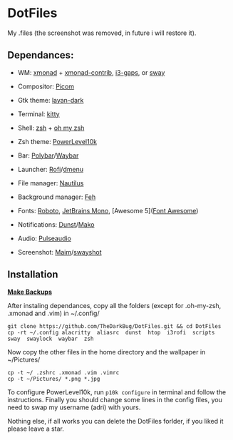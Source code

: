 # DotFiles

My .files (the screenshot was removed, in future i will restore it).

## Dependances:

- WM: [xmonad](https://archlinux.org/packages/community/x86_64/xmonad/) + [xmonad-contrib](https://archlinux.org/packages/community/x86_64/xmonad-contrib/),  [i3-gaps](https://aur.archlinux.org/packages/i3-gaps/), or [sway](https://swaywm.org/)

- Compositor: [Picom](https://wiki.archlinux.org/index.php/Picom)

- Gtk theme: [layan-dark](https://github.com/vinceliuice/Layan-gtk-theme)

- Terminal: [kitty](https://github.com/kovidgoyal/kitty)

- Shell: [zsh](https://wiki.archlinux.org/index.php/zsh) + [oh my zsh](https://ohmyz.sh/)

- Zsh theme: [PowerLevel10k](https://github.com/romkatv/powerlevel10k)

- Bar: [Polybar](https://wiki.archlinux.org/index.php/Polybar)/[Waybar](https://github.com/Alexays/Waybar)

- Launcher: [Rofi](https://wiki.archlinux.org/index.php/Rofi)/[dmenu](https://tools.suckless.org/dmenu/)

- File manager: [Nautilus](https://archlinux.org/packages/extra/x86_64/nautilus/)

- Background manager: [Feh](https://feh.finalrewind.org/)

- Fonts: [Roboto](https://fonts.google.com/specimen/Roboto), [JetBrains Mono](https://www.jetbrains.com/lp/mono/), [Awesome 5]([Font Awesome](https://fontawesome.com/))

- Notifications: [Dunst](https://dunst-project.org/)/[Mako](https://github.com/emersion/mako)

- Audio: [Pulseaudio](https://en.wikipedia.org/wiki/PulseAudio)

- Screenshot: [Maim](https://github.com/naelstrof/maim)/[swayshot](https://gitlab.com/radio_rogal/swayshot)

## Installation

**<u>Make Backups</u>**

After instaling dependances, copy all the folders (except for .oh-my-zsh, .xmonad and .vim) in ~/.config/

```shell
git clone https://github.com/TheDarkBug/DotFiles.git && cd DotFiles
cp -rt ~/.config alacritty  aliasrc  dunst  htop  i3rofi  scripts  sway  swaylock  waybar  zsh
```

Now copy the other files in the home directory and the wallpaper in ~/Pictures/

```shell
cp -t ~/ .zshrc .xmonad .vim .vimrc
cp -t ~/Pictures/ *.png *.jpg
```

To configure PowerLevel10k, run ```p10k configure``` in terminal and follow the instructions.
Finally you should change some lines in the config files, you need to swap my username (adri) with yours.

Nothing else, if all works you can delete the DotFiles forlder, if you liked it please leave a star.
